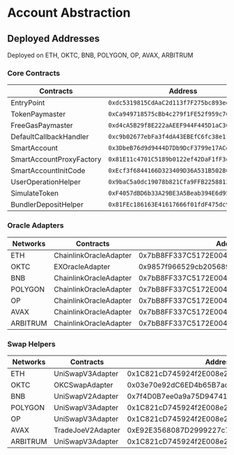 # Account Abstraction

## Deployed Addresses

Deployed on ETH, OKTC, BNB, POLYGON, OP, AVAX, ARBITRUM

### Core Contracts

| Contracts                | Address                                      |
| ------------------------ | -------------------------------------------- |
| EntryPoint               | `0xdc5319815CdAaC2d113f7F275bc893ed7D9cA469` |
| TokenPaymaster           | `0xCa949718575cBb4c279f1FE52f959c705d833650` |
| FreeGasPaymaster         | `0xd4cA5B29f8E222aAEEF944F445D1aC368a5d7694` |
| DefaultCallbackHandler   | `0xc9b02677ebFa3f4dA43EBEfC6fc38e11148b664D` |
| SmartAccount             | `0x3DbeB76d9d9444D7Db9DcF3799e17ACd247f8fac` |
| SmartAccountProxyFactory | `0x81E11c4701C5189b0122ef42DaF1fF3d453D968E` |
| SmartAccountInitCode     | `0xEcf3f6844166D323409D36A531B50286133fB250` |
| UserOperationHelper      | `0x9baC5a0dc19078b821Cfa9FFB22588136A98E6a5` |
| SimulateToken            | `0xF4057dBD6b33A29BE3A5Beab394E6d951B83c1EA` |
| BundlerDepositHelper     | `0x81FEc186163E41617666f01fdF475dc984cB9F34` |

### Oracle Adapters

| Networks | Contracts              | Address                                    |
| -------- | ---------------------- | ------------------------------------------ |
| ETH      | ChainlinkOracleAdapter | 0x7bB8FF337C5172E004C0dEca560c1c1bB7f7FF0A |
| OKTC     | EXOracleAdapter        | 0x9857f966529cb205689B7D698f495eA423E48d9c |
| BNB      | ChainlinkOracleAdapter | 0x7bB8FF337C5172E004C0dEca560c1c1bB7f7FF0A |
| POLYGON  | ChainlinkOracleAdapter | 0x7bB8FF337C5172E004C0dEca560c1c1bB7f7FF0A |
| OP       | ChainlinkOracleAdapter | 0x7bB8FF337C5172E004C0dEca560c1c1bB7f7FF0A |
| AVAX     | ChainlinkOracleAdapter | 0x7bB8FF337C5172E004C0dEca560c1c1bB7f7FF0A |
| ARBITRUM | ChainlinkOracleAdapter | 0x7bB8FF337C5172E004C0dEca560c1c1bB7f7FF0A |

### Swap Helpers

| Networks | Contracts         | Address                                    |
| -------- | ----------------- | ------------------------------------------ |
| ETH      | UniSwapV3Adapter  | 0x1C821cD745924f2E008e2B6759c272a1736c6d8b |
| OKTC     | OKCSwapAdapter    | 0x03e70e92dC6ED4b65B7ace9b44b85Bb2b55400f2 |
| BNB      | UniSwapV2Adapter  | 0x7f4D0B7ee0a9a75D947419F8fDfB78d5aB91E57e |
| POLYGON  | UniSwapV3Adapter  | 0x1C821cD745924f2E008e2B6759c272a1736c6d8b |
| OP       | UniSwapV3Adapter  | 0x1C821cD745924f2E008e2B6759c272a1736c6d8b |
| AVAX     | TradeJoeV2Adapter | 0xE92E3568087D2999227c7a289eAf3c4a29c4CB90 |
| ARBITRUM | UniSwapV3Adapter  | 0x1C821cD745924f2E008e2B6759c272a1736c6d8b |
